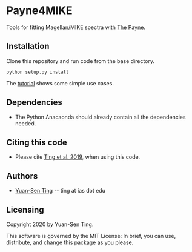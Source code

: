 # Payne4MIKE
Tools for fitting Magellan/MIKE spectra with [The Payne](https://github.com/tingyuansen/The_Payne).

## Installation
Clone this repository and run code from the base directory.
```
python setup.py install
````

The [tutorial](https://github.com/tingyuansen/Payne4MIKE/blob/master/tutorial.ipynb) shows some simple use cases.

## Dependencies
* The Python Anacaonda should already contain all the dependencies needed.


## Citing this code
* Please cite [Ting et al. 2019](https://ui.adsabs.harvard.edu/abs/2019ApJ...879...69T/abstract), when using this code.

## Authors
* [Yuan-Sen Ting](http://www.sns.ias.edu/~ting/) -- ting at ias dot edu

## Licensing

Copyright 2020 by Yuan-Sen Ting.

This software is governed by the MIT License: In brief, you can use, distribute, and change this package as you please.
